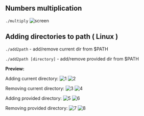 ## Numbers multiplication

`./multiply` 
![screen](https://user-images.githubusercontent.com/59068947/106024665-49a1d380-60c8-11eb-9f5a-524177507254.png)

## Adding directories to path ( Linux )

`./add2path` - add/remove current dir from $PATH

`./add2path [directory]` - add/remove provided dir from $PATH

**Preview:**

Adding current directory:
![1](https://user-images.githubusercontent.com/59068947/106025122-be750d80-60c8-11eb-97fd-682373da6ffd.png)
![2](https://user-images.githubusercontent.com/59068947/106025104-bcab4a00-60c8-11eb-9447-e45bf82865f7.png)

Removing current directory:
![3](https://user-images.githubusercontent.com/59068947/106025108-bd43e080-60c8-11eb-82f0-2aa192aed075.png)
![4](https://user-images.githubusercontent.com/59068947/106025111-bd43e080-60c8-11eb-8819-4b5f5612d7f8.png)

Adding provided directory:
![5](https://user-images.githubusercontent.com/59068947/106025112-bd43e080-60c8-11eb-9bf6-3f7bc300664d.png)
![6](https://user-images.githubusercontent.com/59068947/106025115-bddc7700-60c8-11eb-8fe6-44238f28ef47.png)

Removing provided directory:
![7](https://user-images.githubusercontent.com/59068947/106025117-bddc7700-60c8-11eb-8d98-b0023e56ac94.png)
![8](https://user-images.githubusercontent.com/59068947/106025119-be750d80-60c8-11eb-84d2-1fa2a9736a37.png)


